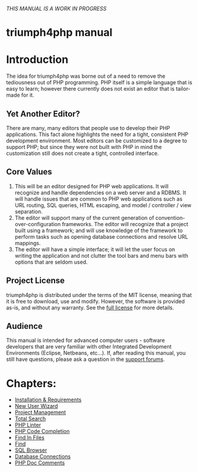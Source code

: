 *THIS MANUAL IS A WORK IN PROGRESS*

# triumph4php manual #

# Introduction #
The idea for triumph4php was borne out of a need to remove the tediousness out of PHP programming. PHP itself is a 
simple language that is easy to learn; however there currently does not exist an editor that is tailor-made for it.  

## Yet Another Editor? ##
There are many, many editors that people use to develop their PHP applications.  This fact alone highlights the 
need for a tight, consistent PHP development environment. Most editors can be customized to a degree to support 
PHP; but since they were not built with PHP in mind the customization still does not create a tight, controlled 
interface.

## Core Values ##
  1. This will be an editor designed for PHP web applications.  It will recognize and handle dependencies on a 
     web server and a RDBMS. It will handle issues that are common to PHP web applications such as URL routing, 
	 SQL queries, HTML escaping, and model / controller / view separation.
  2. The editor will support many of the current generation of convention-over-configuration frameworks.  The editor
     will recognize that a project built using a framework; and will use knowledge of the framework to perform tasks 
	 such as opening database connections and resolve URL mappings.
  3. The editor will have a simple interface; it will let the user focus on writing the application and not clutter 
     the tool bars and menu bars with options that are seldom used.

## Project License ##
triumph4php is distributed under the terms of the MIT license, meaning that it is free to download, use and modify.
However, the software is provided as-is, and without any warranty. See the 
[full license](http://www.opensource.org/licenses/mit-license.php) for more details.

## Audience ##
This manual is intended for advanced computer users - software developers that are very familiar with other Integrated 
Development Environments (Eclipse, Netbeans, etc...).  If, after reading this manual, you still have questions, 
please ask a question in the [support forums](http://support.triumph4php.com/forums).

<a id="toc"></a>
# Chapters: #
  * [Installation & Requirements](/installation)
  * [New User Wizard](/new-user-wizard)
  * [Project Management](/projects)
  * [Total Search](/total-search)
  * [PHP Linter](/php-linter)
  * [PHP Code Completion](/php-code-completion)
  * [Find In Files](/find-in-files)
  * [Find](/find)
  * [SQL Browser](/sql-browser)
  * [Database Connections](/database-connections)
  * [PHP Doc Comments](/php-doc-comments)

